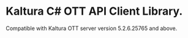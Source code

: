 # Kaltura C# OTT API Client Library.
Compatible with Kaltura OTT server version 5.2.6.25765 and above.
